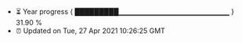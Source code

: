- ⏳ Year progress { █████████▁▁▁▁▁▁▁▁▁▁▁▁▁▁▁▁▁▁▁▁▁ } 31.90 %
- ⏰ Updated on Tue, 27 Apr 2021 10:26:25 GMT

